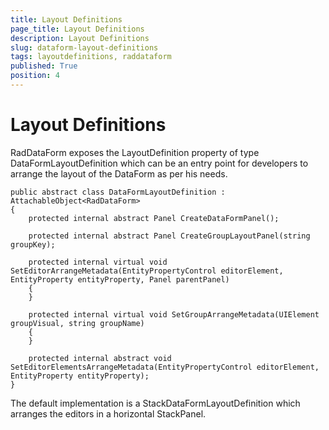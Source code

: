 ```yaml
---
title: Layout Definitions
page_title: Layout Definitions
description: Layout Definitions
slug: dataform-layout-definitions
tags: layoutdefinitions, raddataform
published: True
position: 4
---
```



# Layout Definitions

RadDataForm exposes the LayoutDefinition property of type DataFormLayoutDefinition which can be an entry point for developers to arrange the layout of the DataForm as per his needs.

    public abstract class DataFormLayoutDefinition : AttachableObject<RadDataForm>
    {
        protected internal abstract Panel CreateDataFormPanel();

        protected internal abstract Panel CreateGroupLayoutPanel(string groupKey);

        protected internal virtual void SetEditorArrangeMetadata(EntityPropertyControl editorElement, EntityProperty entityProperty, Panel parentPanel)
        {
        }

        protected internal virtual void SetGroupArrangeMetadata(UIElement groupVisual, string groupName)
        {
        }

        protected internal abstract void SetEditorElementsArrangeMetadata(EntityPropertyControl editorElement, EntityProperty entityProperty);
    }


The default implementation is a StackDataFormLayoutDefinition which arranges the editors in a horizontal StackPanel.
